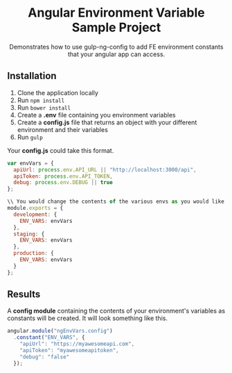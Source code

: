<h1 align="center">
  Angular Environment Variable Sample Project
</h1>
<p align="center">
  Demonstrates how to use gulp-ng-config to add FE environment constants that your angular app can access.
</p>

## Installation

1. Clone the application locally
1. Run `npm install`
1. Run `bower install`
1. Create a **.env** file containing you environment variables
1. Create a **config.js** file that returns an object with your different environment and their variables
1. Run `gulp`

Your **config.js** could take this format.
```javascript
var envVars = {
  apiUrl: process.env.API_URL || "http://localhost:3000/api",
  apiToken: process.env.API_TOKEN,
  debug: process.env.DEBUG || true
};

\\ You would change the contents of the various envs as you would like
module.exports = {
  development: {
    ENV_VARS: envVars
  },
  staging: {
    ENV_VARS: envVars
  },
  production: {
    ENV_VARS: envVars
  }
};
```

## Results

A **config module** containing the contents of your environment's variables as constants will be created. It will look something like this.
```javascript
angular.module("ngEnvVars.config")
  .constant("ENV_VARS", {
    "apiUrl": "https://myawesomeapi.com",
    "apiToken": "myawesomeapitoken",
    "debug": "false"
  });
```
